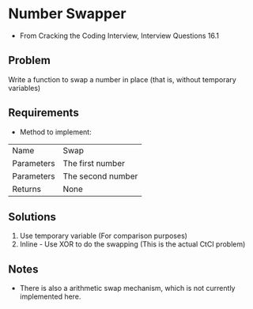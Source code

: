 # Number Swapper

- From Cracking the Coding Interview, Interview Questions 16.1

## Problem
Write a function to swap a number in place (that is, without temporary
variables)

## Requirements

- Method to implement:  

|            |                                                               |
|------------|---------------------------------------------------------------|
| Name       | Swap                                                          |
| Parameters | The first number                                              |
| Parameters | The second number                                             |
| Returns    | None                                                          |

## Solutions
1. Use temporary variable (For comparison purposes)
2. Inline - Use XOR to do the swapping (This is the actual CtCI problem)

## Notes
- There is also a arithmetic swap mechanism, which is not currently implemented
here.